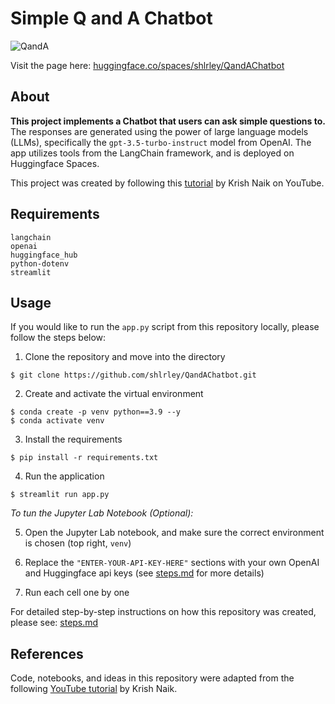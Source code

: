 # Simple Q and A Chatbot


![QandA](https://github.com/shlrley/QandAChatbot/assets/70875076/93c39c52-8ad3-491a-803e-4b6c7e26aed2)

Visit the page here: [huggingface.co/spaces/shlrley/QandAChatbot](https://huggingface.co/spaces/shlrley/QandAChatbot)


## About 

**This project implements a Chatbot that users can ask simple questions to.** The responses are generated using the power of large language models (LLMs), specifically the `gpt-3.5-turbo-instruct` model from OpenAI. The app utilizes tools from the LangChain framework, and is deployed on Huggingface Spaces. 

This project was created by following this [tutorial](https://www.youtube.com/watch?v=qMIM7dECAkc&list=PLZoTAELRMXVORE4VF7WQ_fAl0L1Gljtar&index=5) by Krish Naik on YouTube. 

## Requirements 

```
langchain
openai
huggingface_hub
python-dotenv
streamlit
```

## Usage 

If you would like to run the `app.py` script from this repository locally, please follow the steps below:

1. Clone the repository and move into the directory 

```
$ git clone https://github.com/shlrley/QandAChatbot.git
```

2. Create and activate the virtual environment 

```
$ conda create -p venv python==3.9 --y
$ conda activate venv
```

3. Install the requirements

```
$ pip install -r requirements.txt
```

4. Run the application

```
$ streamlit run app.py
```

*To tun the Jupyter Lab Notebook (Optional):*

5. Open the Jupyter Lab notebook, and make sure the correct environment is chosen (top right, `venv`)

6. Replace the `"ENTER-YOUR-API-KEY-HERE"` sections with your own OpenAI and Huggingface api keys (see [steps.md](/steps.md) for more details) 

7. Run each cell one by one 

For detailed step-by-step instructions on how this repository was created, please see: [steps.md](/steps.md)

## References 

Code, notebooks, and ideas in this repository were adapted from the following [YouTube tutorial](https://www.youtube.com/watch?v=qMIM7dECAkc&list=PLZoTAELRMXVORE4VF7WQ_fAl0L1Gljtar&index=5) by Krish Naik. 
